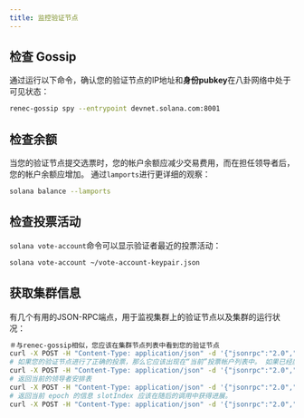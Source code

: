 ```yaml
---
title: 监控验证节点
---
```


## 检查 Gossip

通过运行以下命令，确认您的验证节点的IP地址和**身份pubkey**在八卦网络中处于可见状态：

```bash
renec-gossip spy --entrypoint devnet.solana.com:8001
```

## 检查余额

当您的验证节点提交选票时，您的帐户余额应减少交易费用，而在担任领导者后，您的帐户余额应增加。 通过`lamports`进行更详细的观察：

```bash
solana balance --lamports
```

## 检查投票活动

`solana vote-account`命令可以显示验证者最近的投票活动：

```bash
solana vote-account ~/vote-account-keypair.json
```

## 获取集群信息

有几个有用的JSON-RPC端点，用于监视集群上的验证节点以及集群的运行状况：

```bash
＃与renec-gossip相似，您应该在集群节点列表中看到您的验证节点
curl -X POST -H "Content-Type: application/json" -d '{"jsonrpc":"2.0","id":1, "method":"getClusterNodes"}' http://api.devnet.solana.com
# 如果您的验证节点进行了正确的投票，那么它应该出现在“当前”投票帐户列表中。 如果已经质押，那么`stake` 应当为 > 0
curl -X POST -H "Content-Type: application/json" -d '{"jsonrpc":"2.0","id":1, "method":"getVoteAccounts"}' http://api.devnet.solana.com
# 返回当前的领导者安排表
curl -X POST -H "Content-Type: application/json" -d '{"jsonrpc":"2.0","id":1, "method":"getLeaderSchedule"}' http://api.devnet.solana.com
# 返回当前 epoch 的信息 slotIndex 应该在随后的调用中获得进展。
curl -X POST -H "Content-Type: application/json" -d '{"jsonrpc":"2.0","id":1, "method":"getEpochInfo"}' http://api.devnet.solana.com
```
